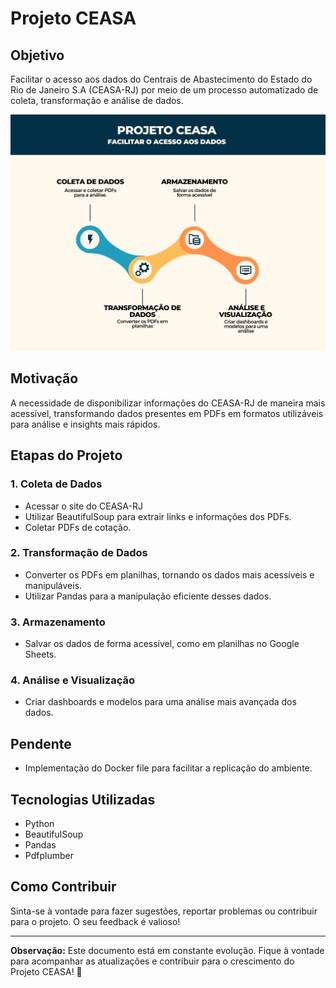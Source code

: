 # Projeto CEASA

## Objetivo

Facilitar o acesso aos dados do Centrais de Abastecimento do Estado do Rio de Janeiro S.A (CEASA-RJ) por meio de um processo automatizado de coleta, transformação e análise de dados.

![diagrama de fluxo do projeto: coleta, transformação, armazenamento e visualização](./img/Diagram.png)

## Motivação

A necessidade de disponibilizar informações do CEASA-RJ de maneira mais acessível, transformando dados presentes em PDFs em formatos utilizáveis para análise e insights mais rápidos.

## Etapas do Projeto

### 1. Coleta de Dados

- Acessar o site do CEASA-RJ
- Utilizar BeautifulSoup para extrair links e informações dos PDFs.
- Coletar PDFs de cotação.

### 2. Transformação de Dados

- Converter os PDFs em planilhas, tornando os dados mais acessíveis e manipuláveis.
- Utilizar Pandas para a manipulação eficiente desses dados.

### 3. Armazenamento

- Salvar os dados de forma acessível, como em planilhas no Google Sheets.

### 4. Análise e Visualização

- Criar dashboards e modelos para uma análise mais avançada dos dados.

## Pendente

- Implementação do Docker file para facilitar a replicação do ambiente.

## Tecnologias Utilizadas

- Python
- BeautifulSoup
- Pandas
- Pdfplumber

## Como Contribuir

Sinta-se à vontade para fazer sugestões, reportar problemas ou contribuir para o projeto. O seu feedback é valioso!

---

**Observação:** Este documento está em constante evolução. Fique à vontade para acompanhar as atualizações e contribuir para o crescimento do Projeto CEASA! 🚀